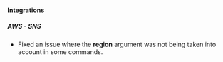 
#### Integrations
##### AWS - SNS
- Fixed an issue where the **region** argument was not being taken into account in some commands. 
